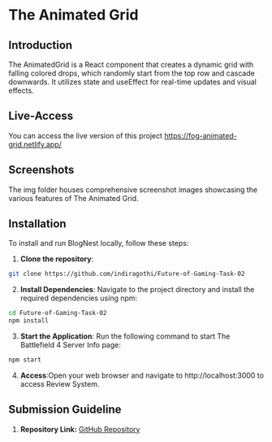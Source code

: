 # The Animated Grid

## Introduction
The AnimatedGrid is a React component that creates a dynamic grid with falling colored drops, which randomly start from the top row and cascade downwards. It utilizes state and useEffect for real-time updates and visual effects.

## Live-Access
You can access the live version of this project https://fog-animated-grid.netlify.app/

## Screenshots
The img folder houses comprehensive screenshot images showcasing the various features of The Animated Grid.

## Installation
To install and run BlogNest locally, follow these steps:

1. **Clone the repository**:

```bash
git clone https://github.com/indiragothi/Future-of-Gaming-Task-02
```

2. **Install Dependencies**: Navigate to the project directory and install the required dependencies using npm:

```bash
cd Future-of-Gaming-Task-02
npm install
```

3. **Start the Application**: Run the following command to start The Battlefield 4 Server Info page:

```bash
npm start  
```
4. **Access**:Open your web browser and navigate to http://localhost:3000 to access Review System.

## Submission Guideline

1. **Repository Link:** [GitHub Repository](https://github.com/indiragothi/Future-of-Gaming-Task-02)